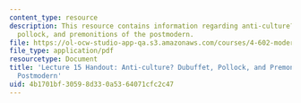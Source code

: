 ```yaml
---
content_type: resource
description: This resource contains information regarding anti-culture? dubuffet,
  pollock, and premonitions of the postmodern.
file: https://ol-ocw-studio-app-qa.s3.amazonaws.com/courses/4-602-modern-art-and-mass-culture-spring-2012/4b1701bf30598d330a5364071cfc2c47_MIT4_602S12_lec15.pdf
file_type: application/pdf
resourcetype: Document
title: 'Lecture 15 Handout: Anti-culture? Dubuffet, Pollock, and Premonitions of the
  Postmodern'
uid: 4b1701bf-3059-8d33-0a53-64071cfc2c47
---
```

